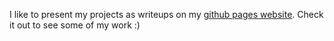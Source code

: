I like to present my projects as writeups on my [github pages website](https://edwardarchaeology.github.io/). Check it out to see some of my work :)

